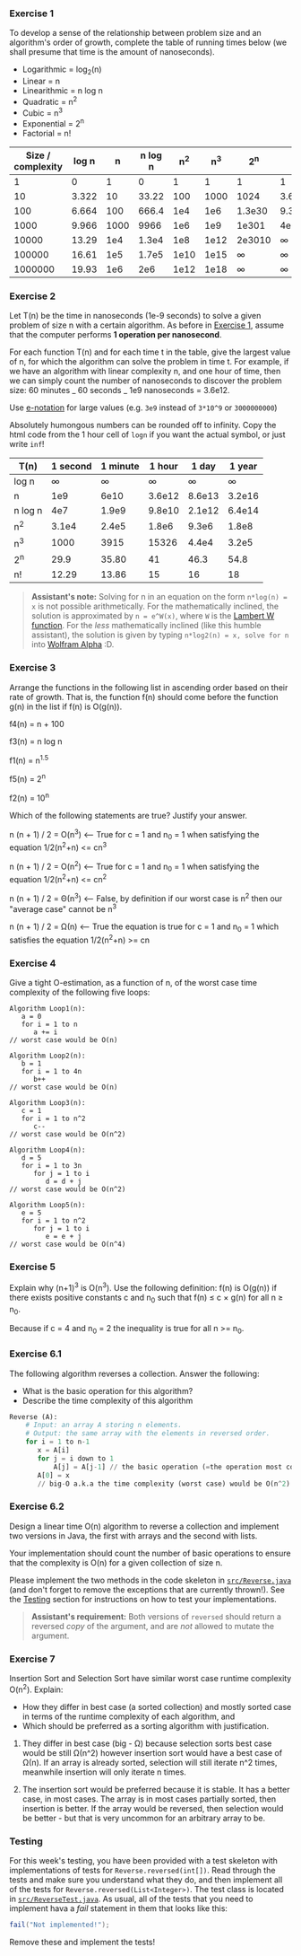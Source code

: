 ### Exercise 1

To develop a sense of the relationship between problem size and an algorithm's
order of growth, complete the table of running times below (we shall
presume that time is the amount of nanoseconds).

- Logarithmic = log<sub>2</sub>(n)
- Linear = n
- Linearithmic = n log n
- Quadratic = n<sup>2</sup>
- Cubic = n<sup>3</sup>
- Exponential = 2<sup>n</sup>
- Factorial = n!

| Size / complexity | log n | n    | n log n | n<sup>2</sup> | n<sup>3</sup> | 2<sup>n</sup> | n!       |
| ----------------- | ----- | ---- | ------- | ------------- | ------------- | ------------- | -------- |
| 1                 | 0     | 1    | 0       | 1             | 1             | 1             | 1        |
| 10                | 3.322 | 10   | 33.22   | 100           | 1000          | 1024          | 3.6e6    |
| 100               | 6.664 | 100  | 666.4   | 1e4           | 1e6           | 1.3e30        | 9.3e157  |
| 1000              | 9.966 | 1000 | 9966    | 1e6           | 1e9           | 1e301         | 4e2567   |
| 10000             | 13.29 | 1e4  | 1.3e4   | 1e8           | 1e12          | 2e3010        | &#x221e; |
| 100000            | 16.61 | 1e5  | 1.7e5   | 1e10          | 1e15          | &#x221e;      | &#x221e; |
| 1000000           | 19.93 | 1e6  | 2e6     | 1e12          | 1e18          | &#x221e;      | &#x221e; |

### Exercise 2

Let T(n) be the time in nanoseconds (1e-9 seconds) to solve a given problem of
size n with a certain algorithm. As before in [Exercise 1](#exercise-1), assume
that the computer performs **1 operation per nanosecond**.

For each function T(n) and for each time t in the table, give the largest value
of n, for which the algorithm can solve the problem in time t. For example, if
we have an algorithm with linear complexity n, and one hour of time, then we can
simply count the number of nanoseconds to discover the problem size: 60 minutes _ 60 seconds _ 1e9 nanoseconds = 3.6e12.

Use [e-notation](https://en.wikipedia.org/wiki/Scientific_notation#E-notation)
for large values (e.g. `3e9` instead of `3*10^9` or `3000000000`)

Absolutely humongous numbers can be rounded off to infinity. Copy the html code
from the 1 hour cell of `logn` if you want the actual symbol, or just write
`inf`!

| T(n)          | 1 second | 1 minute | 1 hour   | 1 day    | 1 year   |
| ------------- | -------- | -------- | -------- | -------- | -------- |
| log n         | &#x221e; | &#x221e; | &#x221e; | &#x221e; | &#x221e; |
| n             | 1e9      | 6e10     | 3.6e12   | 8.6e13   | 3.2e16   |
| n log n       | 4e7      | 1.9e9    | 9.8e10   | 2.1e12   | 6.4e14   |
| n<sup>2</sup> | 3.1e4    | 2.4e5    | 1.8e6    | 9.3e6    | 1.8e8    |
| n<sup>3</sup> | 1000     | 3915     | 15326    | 4.4e4    | 3.2e5    |
| 2<sup>n</sup> | 29.9     | 35.80    | 41       | 46.3     | 54.8     |
| n!            | 12.29    | 13.86    | 15       | 16       | 18       |

> **Assistant's note:** Solving for n in an equation on the form `n*log(n) = x`
> is not possible arithmetically. For the mathematically inclined, the solution
> is approximated by `n = e^W(x)`, where `W` is the
> [Lambert W function](https://en.wikipedia.org/wiki/Lambert_W_function). For
> the _less_ mathematically inclined (like this humble assistant), the
> solution is given by typing `n*log2(n) = x, solve for n` into
> [Wolfram Alpha](https://www.wolframalpha.com) :D.

### Exercise 3

Arrange the functions in the following list in ascending order based on their
rate of growth. That is, the function f(n) should come before the function g(n)
in the list if f(n) is O(g(n)).

f4(n) = n + 100

f3(n) = n log n

f1(n) = n<sup>1.5</sup>

f5(n) = 2<sup>n</sup>

f2(n) = 10<sup>n</sup>

Which of the following statements are true? Justify your answer.

n (n + 1) / 2 = O(n<sup>3</sup>) <-- True for c = 1 and n<sub>0</sub> = 1 when satisfying the equation 1/2(n<sup>2</sup>+n) <= cn<sup>3</sup>

n (n + 1) / 2 = O(n<sup>2</sup>) <-- True for c = 1 and n<sub>0</sub> = 1 when satisfying the equation 1/2(n<sup>2</sup>+n) <= cn<sup>2</sup>

n (n + 1) / 2 = Θ(n<sup>3</sup>) <-- False, by definition if our worst case is n<sup>2</sup> then our "average case" cannot be n<sup>3</sup>

n (n + 1) / 2 = Ω(n) <-- True the equation is true for c = 1 and n<sub>0</sub> = 1 which satisfies the equation 1/2(n<sup>2</sup>+n) >= cn

### Exercise 4

Give a tight O-estimation, as a function of n, of the worst case time
complexity of the following five loops:

```
Algorithm Loop1(n):
   a = 0
   for i = 1 to n
      a += i
// worst case would be O(n)

Algorithm Loop2(n):
   b = 1
   for i = 1 to 4n
      b++
// worst case would be O(n)

Algorithm Loop3(n):
   c = 1
   for i = 1 to n^2
      c--
// worst case would be O(n^2)

Algorithm Loop4(n):
   d = 5
   for i = 1 to 3n
      for j = 1 to i
         d = d + j
// worst case would be O(n^2)

Algorithm Loop5(n):
   e = 5
   for i = 1 to n^2
      for j = 1 to i
         e = e + j
// worst case would be O(n^4)
```

### Exercise 5

Explain why (n+1)<sup>3</sup> is O(n<sup>3</sup>). Use the following
definition: f(n) is O(g(n)) if there exists positive constants c and
n<sub>0</sub> such that f(n) &le; c &times; g(n) for all n &ge; n<sub>0</sub>.

Because if c = 4 and n<sub>0</sub> = 2 the inequality is true for all n >= n<sub>0</sub>.

### Exercise 6.1

The following algorithm reverses a collection. Answer the following:

- What is the basic operation for this algorithm?
- Describe the time complexity of this algorithm

```python
Reverse (A):
    # Input: an array A storing n elements.
    # Output: the same array with the elements in reversed order.
    for i = 1 to n-1
       x = A[i]
       for j = i down to 1
           A[j] = A[j-1] // the basic operation (=the operation most commonly executed)
       A[0] = x
       // big-O a.k.a the time complexity (worst case) would be O(n^2).
```

### Exercise 6.2

Design a linear time O(n) algorithm to reverse a collection and implement two
versions in Java, the first with arrays and the second with lists.

Your implementation should count the number of basic operations to ensure that
the complexity is O(n) for a given collection of size n.

Please implement the two methods in the code skeleton in
[`src/Reverse.java`](src/Reverse.java) (and don't forget to remove the
exceptions that are currently thrown!). See the [Testing](#testing) section for
instructions on how to test your implementations.

> **Assistant's requirement:** Both versions of `reversed` should return a
> reversed _copy_ of the argument, and are _not_ allowed to mutate the
> argument.

### Exercise 7

Insertion Sort and Selection Sort have similar worst case runtime complexity
O(n<sup>2</sup>). Explain:

- How they differ in best case (a sorted collection) and mostly sorted case in
  terms of the runtime complexity of each algorithm, and
- Which should be preferred as a sorting algorithm with justification.

1. They differ in best case (big - &Omega;) because selection sorts best case would be still &Omega;(n^2) however insertion sort would have a best case of &Omega;(n). If an array is already sorted, selection will still iterate n^2 times, meanwhile insertion will only iterate n times.

2. The insertion sort would be preferred because it is stable. It has a better case, in most cases. The array is in most cases partially sorted, then insertion is better. If the array would be reversed, then selection would be better - but that is very uncommon for an arbitrary array to be.

### Testing

For this week's testing, you have been provided with a test skeleton with
implementations of tests for `Reverse.reversed(int[])`. Read through
the tests and make sure you understand what they do, and then implement
all of the tests for `Reverse.reversed(List<Integer>)`. The test class
is located in [`src/ReverseTest.java`](src/ReverseTest.java).
As usual, all of the tests that you need to implement hava a _fail_ statement
in them that looks like this:

```java
fail("Not implemented!");
```

Remove these and implement the tests!
